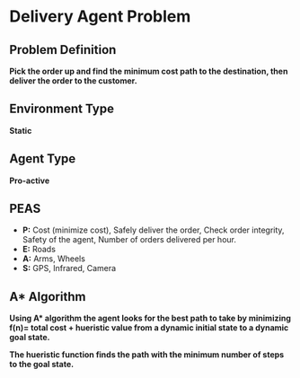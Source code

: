 <!DOCTYPE html>
<html>
<body>
  <h1>Delivery Agent Problem</h1>
  <h2>Problem Definition</h2>
  <p><strong>Pick the order up and find the minimum cost path to the destination, then deliver the order to the customer.</strong></p>
  <h2>Environment Type</h2>
  <p><strong>Static</strong></p>
  <h2>Agent Type</h2>
  <p><strong>Pro-active</strong></p>
  <h2>PEAS</h2>
  <ul>
    <li><strong>P:</strong> Cost (minimize cost), Safely deliver the order, Check order integrity, Safety of the agent, Number of orders delivered per hour.</li>
    <li><strong>E:</strong> Roads</li>
    <li><strong>A:</strong> Arms, Wheels</li>
    <li><strong>S:</strong> GPS, Infrared, Camera</li>
  </ul>
  
  <h2>A* Algorithm</h2>
  <p><strong>Using A* algorithm the agent looks for the best path to take by minimizing f(n)= total cost + hueristic value from a dynamic initial state to a dynamic goal state.       </strong></p>
   <p><strong>The hueristic function finds the path with the minimum number of steps to the goal state.</strong></p>
  
</body>
</html>
